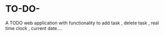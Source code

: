 # TO-DO-
A TODO  web application with functionality to add task , delete task , real time clock , current date....
